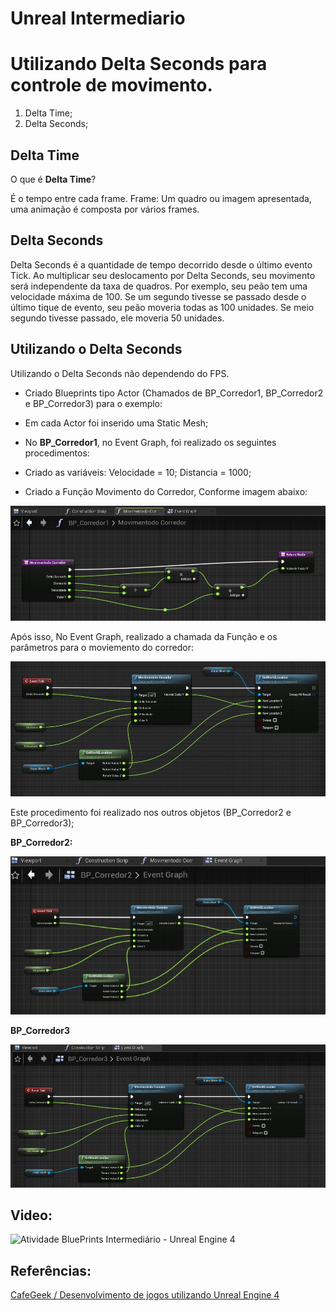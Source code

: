 # Unreal Intermediario

# Utilizando Delta Seconds para controle de movimento.

1. Delta Time;
1. Delta Seconds;

## Delta Time

O que é **Delta Time**?

É o tempo entre cada frame.
Frame: Um quadro ou imagem apresentada, uma animação é composta por vários frames.

## Delta Seconds

Delta Seconds é a quantidade de tempo decorrido desde o último evento Tick. Ao multiplicar seu deslocamento por Delta Seconds, seu movimento será independente da taxa de quadros.
Por exemplo, seu peão tem uma velocidade máxima de 100. Se um segundo tivesse se passado desde o último tique de evento, seu peão moveria todas as 100 unidades. Se meio segundo tivesse passado, ele moveria 50 unidades.

## Utilizando o Delta Seconds

Utilizando o Delta Seconds não dependendo do FPS.

- Criado Blueprints tipo Actor (Chamados de BP_Corredor1, BP_Corredor2 e BP_Corredor3) para o exemplo:

- Em cada Actor foi inserido uma Static Mesh;

- No **BP_Corredor1**, no Event Graph, foi realizado os seguintes procedimentos:

- Criado as variáveis:
Velocidade = 10;
Distancia = 1000;

- Criado a Função Movimento do Corredor, Conforme imagem abaixo:

![FuncaoCorredor](Imagens/FuncaoCorredor.jpg)

Após isso, No Event Graph, realizado a chamada da Função e os parâmetros para o moviemento do corredor:

![DeltaSeconds_MovimentodoCorredor](Imagens/DeltaSeconds_MovimentodoCorredor.jpg)

Este procedimento foi realizado nos outros objetos (BP_Corredor2 e BP_Corredor3);

**BP_Corredor2:**

![FuncaoCorredor_BP_Corredor2](Imagens/FuncaoCorredor_BP_Corredor2.jpg)

**BP_Corredor3**

![FuncaoCorredor_BP_Corredor3](Imagens/FuncaoCorredor_BP_Corredor3.jpg)

## Video:

![Atividade BluePrints Intermediário - Unreal Engine 4](https://www.youtube.com/watch?v=m_LFZCGEiJM)


## Referências:

[CafeGeek / Desenvolvimento de jogos utilizando Unreal Engine 4](https://myerco.github.io/CafeGeek/ue4_blueprint/comunicacao_entre_blueprint.html#5)
